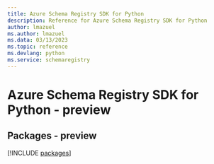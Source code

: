 ```yaml
---
title: Azure Schema Registry SDK for Python
description: Reference for Azure Schema Registry SDK for Python
author: lmazuel
ms.author: lmazuel
ms.data: 03/13/2023
ms.topic: reference
ms.devlang: python
ms.service: schemaregistry
---
```

# Azure Schema Registry SDK for Python - preview
## Packages - preview
[!INCLUDE [packages](schema-registry-index.md)]